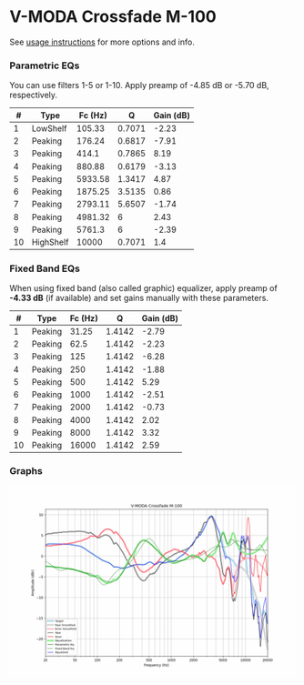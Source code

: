 # V-MODA Crossfade M-100
See [usage instructions](https://github.com/jaakkopasanen/AutoEq#usage) for more options and info.

### Parametric EQs
You can use filters 1-5 or 1-10. Apply preamp of -4.85 dB or -5.70 dB, respectively.

|   # | Type      |   Fc (Hz) |      Q |   Gain (dB) |
|-----|-----------|-----------|--------|-------------|
|   1 | LowShelf  |    105.33 | 0.7071 |       -2.23 |
|   2 | Peaking   |    176.24 | 0.6817 |       -7.91 |
|   3 | Peaking   |    414.1  | 0.7865 |        8.19 |
|   4 | Peaking   |    880.88 | 0.6179 |       -3.13 |
|   5 | Peaking   |   5933.58 | 1.3417 |        4.87 |
|   6 | Peaking   |   1875.25 | 3.5135 |        0.86 |
|   7 | Peaking   |   2793.11 | 5.6507 |       -1.74 |
|   8 | Peaking   |   4981.32 | 6      |        2.43 |
|   9 | Peaking   |   5761.3  | 6      |       -2.39 |
|  10 | HighShelf |  10000    | 0.7071 |        1.4  |

### Fixed Band EQs
When using fixed band (also called graphic) equalizer, apply preamp of **-4.33 dB** (if available) and set gains manually with these parameters.

|   # | Type    |   Fc (Hz) |      Q |   Gain (dB) |
|-----|---------|-----------|--------|-------------|
|   1 | Peaking |     31.25 | 1.4142 |       -2.79 |
|   2 | Peaking |     62.5  | 1.4142 |       -2.23 |
|   3 | Peaking |    125    | 1.4142 |       -6.28 |
|   4 | Peaking |    250    | 1.4142 |       -1.88 |
|   5 | Peaking |    500    | 1.4142 |        5.29 |
|   6 | Peaking |   1000    | 1.4142 |       -2.51 |
|   7 | Peaking |   2000    | 1.4142 |       -0.73 |
|   8 | Peaking |   4000    | 1.4142 |        2.02 |
|   9 | Peaking |   8000    | 1.4142 |        3.32 |
|  10 | Peaking |  16000    | 1.4142 |        2.59 |

### Graphs
![](./V-MODA%20Crossfade%20M-100.png)
